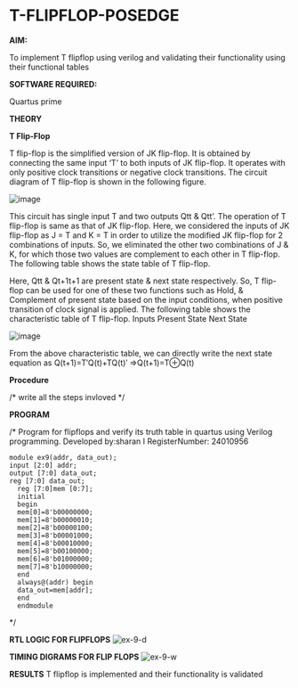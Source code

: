 # T-FLIPFLOP-POSEDGE

**AIM:**

To implement  T flipflop using verilog and validating their functionality using their functional tables

**SOFTWARE REQUIRED:**

Quartus prime

**THEORY**

**T Flip-Flop**

T flip-flop is the simplified version of JK flip-flop. It is obtained by connecting the same input ‘T’ to both inputs of JK flip-flop. It operates with only positive clock transitions or negative clock transitions. The circuit diagram of T flip-flop is shown in the following figure.

![image](https://github.com/naavaneetha/T-FLIPFLOP-POSEDGE/assets/154305477/458a68fe-2d08-4a9d-ac4f-7ae0480ce0bd)

 
This circuit has single input T and two outputs Qtt & Qtt’. The operation of T flip-flop is same as that of JK flip-flop. Here, we considered the inputs of JK flip-flop as J = T and K = T in order to utilize the modified JK flip-flop for 2 combinations of inputs. So, we eliminated the other two combinations of J & K, for which those two values are complement to each other in T flip-flop. The following table shows the state table of T flip-flop.

Here, Qtt & Qt+1t+1 are present state & next state respectively. So, T flip-flop can be used for one of these two functions such as Hold, & Complement of present state based on the input conditions, when positive transition of clock signal is applied. The following table shows the characteristic table of T flip-flop. Inputs Present State Next State

![image](https://github.com/naavaneetha/T-FLIPFLOP-POSEDGE/assets/154305477/cdd7fb32-539f-4b66-bb8d-f305a153c886)

 
From the above characteristic table, we can directly write the next state equation as Q(t+1)=T′Q(t)+TQ(t)′ ⇒Q(t+1)=T⊕Q(t)

**Procedure**

/* write all the steps invloved */

**PROGRAM**

/* Program for flipflops and verify its truth table in quartus using Verilog programming. 
Developed by:sharan I
RegisterNumber: 24010956

```
module ex9(addr, data_out); 
input [2:0] addr; 
output [7:0] data_out; 
reg [7:0] data_out; 
  reg [7:0]mem [0:7]; 
  initial 
  begin 
  mem[0]=8'b00000000; 
  mem[1]=8'b00000010; 
  mem[2]=8'b00000100; 
  mem[3]=8'b00001000; 
  mem[4]=8'b00010000; 
  mem[5]=8'b00100000; 
  mem[6]=8'b01000000; 
  mem[7]=8'b10000000; 
  end 
  always@(addr) begin 
  data_out=mem[addr]; 
  end 
  endmodule
```
*/

**RTL LOGIC FOR FLIPFLOPS**
![ex-9-d](https://github.com/user-attachments/assets/392d5942-8846-4c85-9d59-2c4acb966589)

**TIMING DIGRAMS FOR FLIP FLOPS**
![ex-9-w](https://github.com/user-attachments/assets/97bfc3c1-96da-4ea5-8034-3b7d09328cdc)

**RESULTS**
T flipflop is implemented and their functionality is validated
